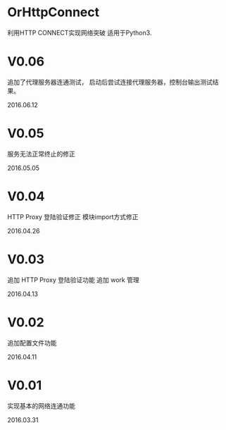 # OrHttpConnect
利用HTTP CONNECT实现网络突破
适用于Python3.

V0.06
========

追加了代理服务器连通测试，
启动后尝试连接代理服务器，控制台输出测试结果。

2016.06.12


V0.05
========

服务无法正常终止的修正

2016.05.05


V0.04
========

HTTP Proxy 登陆验证修正
模块import方式修正

2016.04.26


V0.03
========

追加 HTTP Proxy 登陆验证功能
追加 work 管理

2016.04.13


V0.02
========

追加配置文件功能

2016.04.11


V0.01
========

实现基本的网络连通功能

2016.03.31
